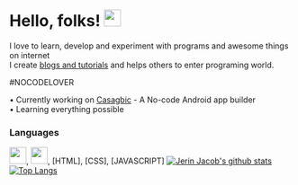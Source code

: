 # Hello, folks! <img src="https://raw.githubusercontent.com/MartinHeinz/MartinHeinz/master/wave.gif" width="30px">
I love to learn, develop and experiment with programs and awesome things on internet<br>
I create [blogs and tutorials](https://cybergenie.tech) and helps others to enter programing world.

#NOCODELOVER

• Currently working on [Casagbic](https://casagbic.com) - A No-code Android app builder<br>
• Learning everything possible

### Languages
<img src=https://image.flaticon.com/icons/svg/226/226777.svg width="30px">, <img src=https://image.flaticon.com/icons/svg/1822/1822899.svg width="30px">, [HTML], [CSS], [JAVASCRIPT]
[![Jerin Jacob's github stats](https://github-readme-stats.vercel.app/api?username=jerinjacob1999&show_icons=true&theme=tokyonight)](https://github.com/anuraghazra/github-readme-stats)
[![Top Langs](https://github-readme-stats.vercel.app/api/top-langs/?username=jerinjacob1999&layout=compact&theme=tokyonight)](https://github.com/anuraghazra/github-readme-stats)
